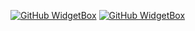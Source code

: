 [![GitHub WidgetBox](https://github-widgetbox.vercel.app/api/profile?username=PlayFlixo&data=followers,repositories,stars,commits)](https://github.com/Jurredr/github-widgetbox)
[![GitHub WidgetBox](https://github-widgetbox.vercel.app/api/skills?tools=git,vercel,heroku,&includeNames=true)](https://github.com/Jurredr/github-widgetbox)
